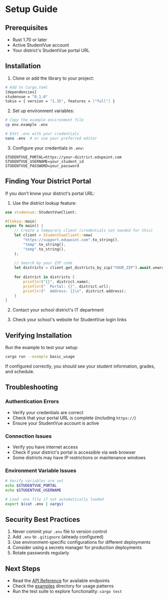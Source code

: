 # Setup Guide

## Prerequisites

- Rust 1.70 or later
- Active StudentVue account
- Your district's StudentVue portal URL

## Installation

1. Clone or add the library to your project:

```bash
# Add to Cargo.toml
[dependencies]
studenvue = "0.1.0"
tokio = { version = "1.35", features = ["full"] }
```

2. Set up environment variables:

```bash
# Copy the example environment file
cp env.example .env

# Edit .env with your credentials
nano .env  # or use your preferred editor
```

3. Configure your credentials in `.env`:

```env
STUDENTVUE_PORTAL=https://your-district.edupoint.com
STUDENTVUE_USERNAME=your_student_id
STUDENTVUE_PASSWORD=your_password
```

## Finding Your District Portal

If you don't know your district's portal URL:

1. Use the district lookup feature:

```rust
use studenvue::StudentVueClient;

#[tokio::main]
async fn main() {
    // Create a temporary client (credentials not needed for this)
    let client = StudentVueClient::new(
        "https://support.edupoint.com".to_string(),
        "temp".to_string(),
        "temp".to_string(),
    );
    
    // Search by your ZIP code
    let districts = client.get_districts_by_zip("YOUR_ZIP").await.unwrap();
    
    for district in districts {
        println!("{}", district.name);
        println!("  Portal: {}", district.url);
        println!("  Address: {}\n", district.address);
    }
}
```

2. Contact your school district's IT department

3. Check your school's website for StudentVue login links

## Verifying Installation

Run the example to test your setup:

```bash
cargo run --example basic_usage
```

If configured correctly, you should see your student information, grades, and schedule.

## Troubleshooting

### Authentication Errors

- Verify your credentials are correct
- Check that your portal URL is complete (including `https://`)
- Ensure your StudentVue account is active

### Connection Issues

- Verify you have internet access
- Check if your district's portal is accessible via web browser
- Some districts may have IP restrictions or maintenance windows

### Environment Variable Issues

```bash
# Verify variables are set
echo $STUDENTVUE_PORTAL
echo $STUDENTVUE_USERNAME

# Load .env file if not automatically loaded
export $(cat .env | xargs)
```

## Security Best Practices

1. Never commit your `.env` file to version control
2. Add `.env` to `.gitignore` (already configured)
3. Use environment-specific configurations for different deployments
4. Consider using a secrets manager for production deployments
5. Rotate passwords regularly

## Next Steps

- Read the [API Reference](README.md#api-reference) for available endpoints
- Check the [examples](examples/) directory for usage patterns
- Run the test suite to explore functionality: `cargo test`

